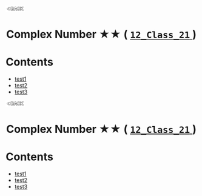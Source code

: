 <p align="left">
  <a href="../README.md">
    <img src="../../Z99-OTHERS/00-common/00-back.png" style="width:10%">
  </a>
</p>

<div align="center">
  <h1>
    Complex Number ★★ (
      <a href="https://drive.google.com/file/d/1c-t7FxeJv0xwvdwCdvixSNVJomTEBM_f/view?usp=drive_link">
        <code>12_Class_21</code>
      </a>
    )
  </h1>
</div>

# Contents

-   [test1]()
-   [test2]()
-   [test3]()
<p align="left">
  <a href="../README.md">
    <img src="../../Z99-OTHERS/00-common/00-back.png" style="width:10%">
  </a>
</p>

<div align="center">
  <h1>
    Complex Number ★★ (
      <a href="https://drive.google.com/file/d/1c-t7FxeJv0xwvdwCdvixSNVJomTEBM_f/view?usp=drive_link">
        <code>12_Class_21</code>
      </a>
    )
  </h1>
</div>

# Contents

-   [test1]()
-   [test2]()
-   [test3]()
